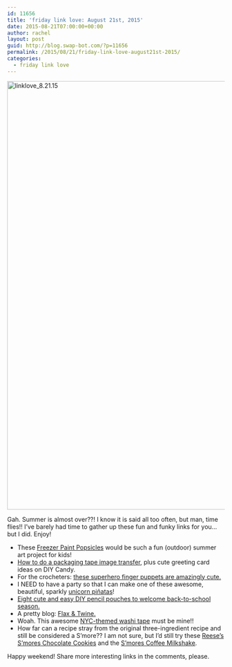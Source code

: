 ```yaml
---
id: 11656
title: 'friday link love: August 21st, 2015'
date: 2015-08-21T07:00:00+00:00
author: rachel
layout: post
guid: http://blog.swap-bot.com/?p=11656
permalink: /2015/08/21/friday-link-love-august21st-2015/
categories:
  - friday link love
---
```

<img src="http://blog.swap-bot.com/wp-content/uploads/2015/08/linklove_8.21.15.jpg" alt="linklove_8.21.15" width="600" height="992" class="alignnone size-full wp-image-12037" />

Gah. Summer is almost over??! I know it is said all too often, but man, time flies!! I&#8217;ve barely had time to gather up these fun and funky links for you&#8230; but I did. Enjoy!

  * These [Freezer Paint Popsicles](http://www.hellowonderful.co/post/MAKE-FREEZER-PAINT-POPSICLES) would be such a fun (outdoor) summer art project for kids!
  * [How to do a packaging tape image transfer](http://diycandy.com/2015/08/how-to-do-a-packaging-tape-image-transfer/), plus cute greeting card ideas on DIY Candy.
  * For the crocheters: [these superhero finger puppets are amazingly cute.](http://krawka.blogspot.com.es/2015/01/its-bird-its-plane-no-its-finger.html)
  * I NEED to have a party so that I can make one of these awesome, beautiful, sparkly [unicorn piñatas](http://ohhappyday.com/2015/08/unicorn-pinata-makeover/)! 
  * [Eight cute and easy DIY pencil pouches to welcome back-to-school season.](http://www.hellowonderful.co/post/8-CUTE-AND-EASY-DIY-PENCIL-POUCHES-TO-RING-IN-BACK-TO-SCHOOL)
  * A pretty blog: [Flax & Twine.](http://www.flaxandtwine.com)
  * Woah. This awesome [NYC-themed washi tape](https://www.etsy.com/listing/242000299/2015-mt-summer-collection-artist-series?ref=fp_item&aref=46996917212) must be mine!!
  * How far can a recipe stray from the original three-ingredient recipe and still be considered a S&#8217;more?? I am not sure, but I&#8217;d still try these [Reese&#8217;s S&#8217;mores Chocolate Cookies](http://www.somethingswanky.com/reeses-smores-chocolate-cookies/) and the [S&#8217;mores Coffee Milkshake](http://www.shugarysweets.com/2015/06/smores-coffee-milkshake).

Happy weekend! Share more interesting links in the comments, please.